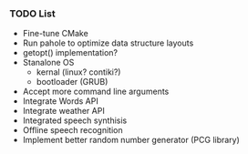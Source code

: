 ### TODO List
* Fine-tune CMake
* Run pahole to optimize data structure layouts
* getopt() implementation?
* Stanalone OS
     - kernal (linux? contiki?)
     - bootloader (GRUB)
* Accept more command line arguments
* Integrate Words API
* Integrate weather API
* Integrated speech synthisis
* Offline speech recognition
* Implement better random number generator (PCG library)